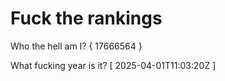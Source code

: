 # Fuck the rankings

Who the hell am I?
{ 17666564 }

What fucking year is it?
[ 2025-04-01T11:03:20Z ]
